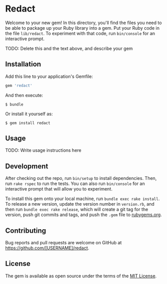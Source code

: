 # Redact

Welcome to your new gem! In this directory, you'll find the files you need to be able to package up your Ruby library into a gem. Put your Ruby code in the file `lib/redact`. To experiment with that code, run `bin/console` for an interactive prompt.

TODO: Delete this and the text above, and describe your gem

## Installation

Add this line to your application's Gemfile:

```ruby
gem 'redact'
```

And then execute:

    $ bundle

Or install it yourself as:

    $ gem install redact

## Usage

TODO: Write usage instructions here

## Development

After checking out the repo, run `bin/setup` to install dependencies. Then, run `rake rspec` to run the tests. You can also run `bin/console` for an interactive prompt that will allow you to experiment.

To install this gem onto your local machine, run `bundle exec rake install`. To release a new version, update the version number in `version.rb`, and then run `bundle exec rake release`, which will create a git tag for the version, push git commits and tags, and push the `.gem` file to [rubygems.org](https://rubygems.org).

## Contributing

Bug reports and pull requests are welcome on GitHub at https://github.com/[USERNAME]/redact.


## License

The gem is available as open source under the terms of the [MIT License](http://opensource.org/licenses/MIT).

